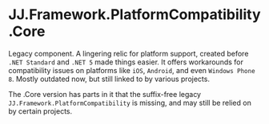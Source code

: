 ﻿JJ.Framework.PlatformCompatibility.Core
=======================================

Legacy component. A lingering relic for platform support, created before `.NET Standard` and `.NET 5` made things easier. It offers workarounds for compatibility issues on platforms like `iOS`, `Android`, and even `Windows Phone 8`. Mostly outdated now, but still linked to by various projects.

The .Core version has parts in it that the suffix-free legacy `JJ.Framework.PlatformCompatibility` is missing, and may still be relied on by certain projects.